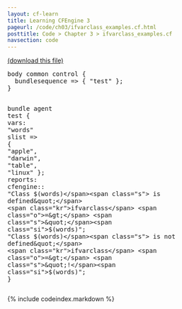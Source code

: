 ```yaml
---
layout: cf-learn
title: Learning CFEngine 3
pageurl: /code/ch03/ifvarclass_examples.cf.html
posttitle: Code > Chapter 3 > ifvarclass_examples.cf
navsection: code
---
```


[(download this file)](https://raw.github.com/zzamboni/cf-learn.info/master/src/ch03/ifvarclass_examples.cf)

<div class="highlight"><pre><span class="k">body</span> <span class="k">common</span> <span class="k">control</span> <span class="p">{</span>
  <span class="kr">bundlesequence</span> <span class="o">=&gt;</span> <span class="p">{</span> <span class="s">&quot;test&quot;</span> <span class="p">};</span>
<span class="p">}</span>

<span class="k">bundle</span> <span class="k">agent</span> <span class="nf">test</span>
<span class="p">{</span>
  <span class="kd">vars</span><span class="p">:</span>
    <span class="p">&quot;</span><span class="nv">words</span><span class="p">&quot;</span> <span class="kt">slist</span> <span class="o">=&gt;</span> <span class="p">{</span> <span class="s">&quot;apple&quot;</span><span class="p">,</span> <span class="s">&quot;darwin&quot;</span><span class="p">,</span> <span class="s">&quot;table&quot;</span><span class="p">,</span> <span class="s">&quot;linux&quot;</span> <span class="p">};</span>
  <span class="kd">reports</span><span class="p">:</span>
    <span class="nc">cfengine</span><span class="p">::</span>
      <span class="s">&quot;Class </span><span class="si">$(words)</span><span class="s"> is defined&quot;</span>
        <span class="kr">ifvarclass</span> <span class="o">=&gt;</span> <span class="s">&quot;</span><span class="si">$(words)</span><span class="s">&quot;</span><span class="p">;</span>
      <span class="s">&quot;Class </span><span class="si">$(words)</span><span class="s"> is not defined&quot;</span>
        <span class="kr">ifvarclass</span> <span class="o">=&gt;</span> <span class="s">&quot;!</span><span class="si">$(words)</span><span class="s">&quot;</span><span class="p">;</span>
<span class="p">}</span>
</pre></div>


{% include codeindex.markdown %}
